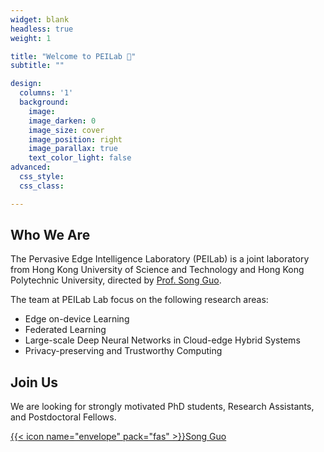 ```yaml
---
widget: blank
headless: true
weight: 1

title: "Welcome to PEILab 👋"
subtitle: ""

design:
  columns: '1'
  background:
    image: 
    image_darken: 0
    image_size: cover
    image_position: right
    image_parallax: true
    text_color_light: false
advanced:
  css_style:
  css_class: 

---
```


## Who We Are

The Pervasive Edge Intelligence Laboratory (PEILab) is a joint laboratory from Hong Kong University of Science and Technology and Hong Kong Polytechnic University,  directed by [Prof. Song Guo](https://cse.hkust.edu.hk/admin/people/faculty/profile/songguo). 

The team at PEILab Lab focus on the following research areas:

- Edge on-device Learning
- Federated Learning
- Large-scale Deep Neural Networks in Cloud-edge Hybrid Systems
- Privacy-preserving and Trustworthy Computing

## Join Us

We are looking for strongly motivated PhD students, Research Assistants, and Postdoctoral Fellows.

[{{< icon name="envelope" pack="fas" >}}Song Guo](mailto:songguo@cse.ust.hk)

